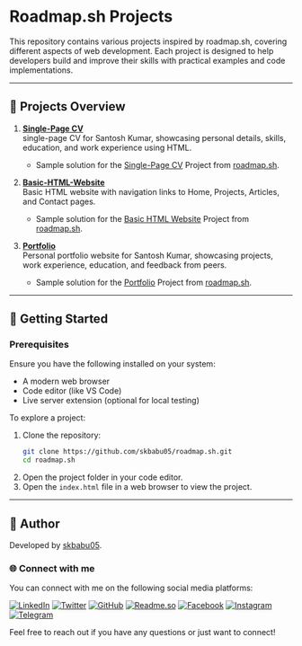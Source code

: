 # Roadmap.sh Projects

This repository contains various projects inspired by roadmap.sh, covering different aspects of web development. Each project is designed to help developers build and improve their skills with practical examples and code implementations.

---

## 📁 Projects Overview

1. **[Single-Page CV](https://github.com/skbabu05/roadmap.sh/tree/main/Single-Page-CV)**  
   single-page CV for Santosh Kumar, showcasing personal details, skills, education, and work experience using HTML.

   - Sample solution for the [Single-Page CV](https://roadmap.sh/projects/single-page-cv)  Project from [roadmap.sh](https://roadmap.sh/).

2. **[Basic-HTML-Website](https://github.com/skbabu05/roadmap.sh/tree/main/Basic-HTML-Website)**  
   Basic HTML website with navigation links to Home, Projects, Articles, and Contact pages.

   - Sample solution for the [Basic HTML Website](https://roadmap.sh/projects/basic-html-website)  Project from [roadmap.sh](https://roadmap.sh/).

3. **[Portfolio](https://github.com/skbabu05/roadmap.sh/tree/main/Portfolio)**  
   Personal portfolio website for Santosh Kumar, showcasing projects, work experience, education, and feedback from peers.

   - Sample solution for the [Portfolio](https://roadmap.sh/projects/portfolio-website)  Project from [roadmap.sh](https://roadmap.sh/).

<!--
Serial-Number. **[Project Name 3](#)**  
   Description for Project 3... -->

<!-- *Add more projects as they are developed.* -->

---

## 🚀 Getting Started

### Prerequisites

Ensure you have the following installed on your system:

- A modern web browser
- Code editor (like VS Code)
- Live server extension (optional for local testing)

To explore a project:

1. Clone the repository:
   ```bash
   git clone https://github.com/skbabu05/roadmap.sh.git
   cd roadmap.sh
   ```
2. Open the project folder in your code editor.
3. Open the `index.html` file in a web browser to view the project.

---

## 👤 Author

Developed by [skbabu05](https://github.com/skbabu05).

### 🌐 Connect with me

You can connect with me on the following social media platforms:

[![LinkedIn](https://img.shields.io/badge/LinkedIn-0077B5?style=for-the-badge&logo=linkedin&logoColor=white)](https://www.linkedin.com/in/skbabu05/) [![Twitter](https://img.shields.io/badge/Twitter-1DA1F2?style=for-the-badge&logo=twitter&logoColor=white)](https://twitter.com/skbabu05) [![GitHub](https://img.shields.io/badge/GitHub-181717?style=for-the-badge&logo=github&logoColor=white)](https://github.com/skbabu05) [![Readme.so](https://img.shields.io/badge/Readme.so-000000?style=for-the-badge&logo=readme&logoColor=white)](https://roadmap.sh/u/skbabu05) [![Facebook](https://img.shields.io/badge/Facebook-1877F2?style=for-the-badge&logo=facebook&logoColor=white)](https://www.facebook.com/skbabu05) [![Instagram](https://img.shields.io/badge/Instagram-E4405F?style=for-the-badge&logo=instagram&logoColor=white)](https://www.instagram.com/skbabu_5/) [![Telegram](https://img.shields.io/badge/Telegram-2CA5E0?style=for-the-badge&logo=telegram&logoColor=white)](https://t.me/skbabu05) 

Feel free to reach out if you have any questions or just want to connect!
